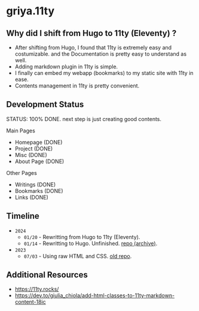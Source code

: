 # griya.11ty

## Why did I shift from Hugo to 11ty (Eleventy) ?

- After shifting from Hugo, I found that 11ty is extremely easy and costumizable. and the Documentation is pretty easy to understand as well.
- Adding markdown plugin in 11ty is simple.
- I finally can embed my webapp (bookmarks) to my static site with 11ty in ease.
- Contents management in 11ty is pretty convenient.

## Development Status

STATUS: 100% DONE. next step is just creating good contents. 

Main Pages

- Homepage (DONE)
- Project (DONE)
- Misc (DONE)
- About Page (DONE)

Other Pages

- Writings (DONE)
- Bookmarks (DONE)
- Links (DONE)

## Timeline

- `2024`
  - `01/20` - Rewritting from Hugo to 11ty (Eleventy).
  - `01/14` - Rewritting to Hugo. Unfinished. [repo (archive)](https://github.com/Indra2108/griya.hugo).
- `2023`
  - `07/03` - Using raw HTML and CSS. [old repo](https://github.com/Indra2108/Griya).

## Additional Resources

- https://11ty.rocks/
- https://dev.to/giulia_chiola/add-html-classes-to-11ty-markdown-content-18ic